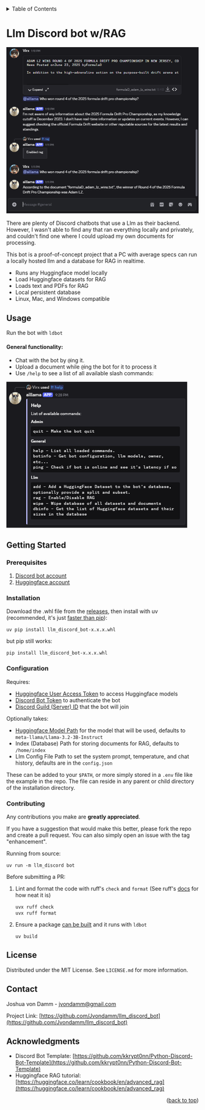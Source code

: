 <a id="readme-top"></a>

<!-- TABLE OF CONTENTS -->
<details>
  <summary>Table of Contents</summary>
  <ol>
    <li><a href="#usage">Usage</a></li>
    <li>
      <a href="#getting-started">Getting Started</a>
      <ul>
        <li><a href="#prerequisites">Prerequisites</a></li>
        <li><a href="#installation">Installation</a></li>
        <li><a href="#configuration">Configuration</a></li>
      </ul>
    </li>
    <li><a href="#contributing">Contributing</a></li>
    <li><a href="#license">License</a></li>
    <li><a href="#contact">Contact</a></li>
    <li><a href="#acknowledgments">Acknowledgments</a></li>
  </ol>
</details>


# Llm Discord bot w/RAG
<div align="left">
  <a>
    <img src="images/rag_demo.png" alt="RAG Demo">
  </a>
</div>

There are plenty of Discord chatbots that use a Llm as their backend. However, I wasn't able to find any that ran everything locally and privately, and
couldn't find one where I could upload my own documents for processing.

This bot is a proof-of-concept project that a PC with average specs can run a locally hosted llm and a database for RAG in realtime.

- Runs any Huggingface model locally 
- Load Huggingface datasets for RAG
- Loads text and PDFs for RAG
- Local persistent database
- Linux, Mac, and Windows compatible

<!-- USAGE EXAMPLES -->
## Usage
Run the bot with `ldbot`

#### General functionality:

- Chat with the bot by `@`ing it.
- Upload a document while `@`ing the bot for it to process it
- Use `/help` to see a list of all available slash commands:
<div align="left">
  <a>
    <img src="images/help.png" alt="Help">
  </a>
</div>


<!-- GETTING STARTED -->
## Getting Started


### Prerequisites

1. [Discord bot account](https://discordpy.readthedocs.io/en/stable/discord.html)
2. [Huggingface account](https://huggingface.co/welcome)

### Installation
Download the .whl file from the [releases](https://github.com/Jvondamm/llm_discord_bot/releases), 
then install with uv (recommended, it's just [faster than pip](https://docs.astral.sh/uv/#:~:text=%E2%9A%A1%EF%B8%8F%2010%2D100x%20faster%20than%20pip)):

```commandline
uv pip install llm_discord_bot-x.x.x.whl
```
but pip still works:
```commandline
pip install llm_discord_bot-x.x.x.whl
```


### Configuration
Requires: 
- [Huggingface User Access Token](https://huggingface.co/login?next=%2Fsettings%2Ftoken) to access Huggingface models
- [Discord Bot Token](https://www.writebots.com/discord-bot-token/) to authenticate the bot
- [Discord Guild (Server) ID](https://cybrancee.com/learn/knowledge-base/how-to-find-a-discord-guild-id/) that the bot will join 

Optionally takes:

- [Huggingface Model Path](https://huggingface.co/models) for the model that will be used, defaults to `meta-llama/Llama-3.2-3B-Instruct`
- Index (Database) Path for storing documents for RAG, defaults to `/home/index`
- Llm Config File Path to set the system prompt, temperature, and chat history, defaults are in the `config.json`


These can be added to your `$PATH`, or more simply stored in a `.env` file like the example in the repo. 
The file can reside in any parent or child directory of the installation directory.



<!-- CONTRIBUTING -->
### Contributing
Any contributions you make are **greatly appreciated**.

If you have a suggestion that would make this better, please fork the repo and create a pull request. You can also simply open an issue with the tag "enhancement".

Running from source:
```commandline
uv run -m llm_discord bot
```

Before submitting a PR: 
1. Lint and format the code with ruff's `check` and `format` (See ruff's [docs](https://docs.astral.sh/ruff/) for how neat it is)
    ```commandline
    uvx ruff check
    uvx ruff format
    ```
2. Ensure a package [can be built](https://docs.astral.sh/uv/guides/package/#preparing-your-project-for-packaging) and it runs with `ldbot`
    ```commandline
    uv build
    ```

<!-- LICENSE -->
## License

Distributed under the MIT License. See `LICENSE.md` for more information.




<!-- CONTACT -->
## Contact

Joshua von Damm - jvondamm@gmail.com 

Project Link: [https://github.com/Jvondamm/llm_discord_bot](https://github.com/Jvondamm/llm_discord_bot)




<!-- ACKNOWLEDGMENTS -->
## Acknowledgments
- Discord Bot Template: [https://github.com/kkrypt0nn/Python-Discord-Bot-Template](https://github.com/kkrypt0nn/Python-Discord-Bot-Template)
- Huggingface RAG tutorial: [https://huggingface.co/learn/cookbook/en/advanced_rag](https://huggingface.co/learn/cookbook/en/advanced_rag)

<p align="right">(<a href="#readme-top">back to top</a>)</p>